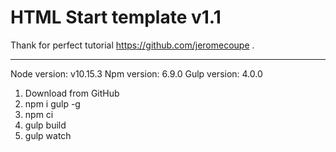 # HTML Start template v1.1

Thank for perfect tutorial https://github.com/jeromecoupe .

----------------------

Node version: v10.15.3
Npm version: 6.9.0
Gulp version: 4.0.0

1. Download from GitHub
2. npm i gulp -g
3. npm ci
4. gulp build
4. gulp watch
